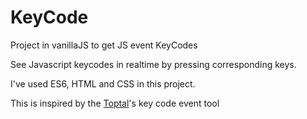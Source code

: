 # KeyCode
Project in vanillaJS to get JS event KeyCodes 

See Javascript keycodes in realtime by pressing corresponding keys.

I've used ES6, HTML and CSS in this project.

This is inspired by the [Toptal](https://www.toptal.com/developers/keycode)'s key code event tool 
